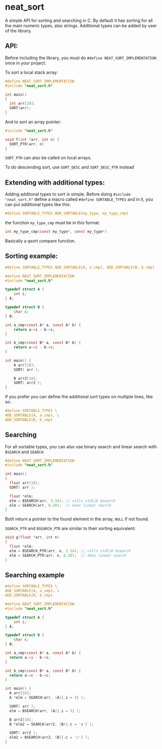 # neat_sort

A simple API for sorting and searching in C. By default it has sorting for all the main numeric types, also strings. Additional types can be added by user of the library.

API:
---
Before including the library, you must do ```#define NEAT_SORT_IMPLEMENTATION``` once in your project.

To sort a local stack array:
```C
#define NEAT_SORT_IMPLEMENTATION
#include "neat_sort.h"

int main()
{
  int arr[10];
  SORT(arr);
}
```
And to sort an array pointer:
```C
#include "neat_sort.h"

void f(int *arr, int n) {
  SORT_PTR(arr, n)
}
```
```SORT_PTR``` can also be called on local arrays.

To do descending sort, use ```SORT_DESC``` and ```SORT_DESC_PTR``` instead

Extending with additional types:
---
Adding addtional types to sort is simple. Before doing ```#include "neat_sort.h"``` define a macro called ```#define SORTABLE_TYPES``` and in it, you can put additional types like this:

```C
#define SORTABLE_TYPES ADD_SORTABLE(my_type, my_type_cmp)
```

the function ```my_type_cmp``` must be in this format: 
```C
int my_type_cmp(const my_type*, const my_type*)
```
Basically a qsort compare function.

Sorting example:
---
```C
#define SORTABLE_TYPES ADD_SORTABLE(A, a_cmp), ADD_SORTABLE(B, b_cmp)

#define NEAT_SORT_IMPLEMENTATION
#include "neat_sort.h"

typedef struct A {
    int i;
} A;

typedef struct B {
    char c;
} B;

int a_cmp(const A* a, const A* b) {
    return a->i - b->i;
}

int b_cmp(const B* a, const B* b) {
    return a->c - b->c;
}

int main() {
    A arr[10];
    SORT( arr );

    B arr2[10];
    SORT( arr2 );
}
```
If you prefer you can define the additional sort types on multiple lines, like so:
```C
#define SORTABLE_TYPES \
ADD_SORTABLE(A, a_cmp), \
ADD_SORTABLE(B, b_cmp)
```

Searching
---
For all sortable types, you can also use binary search and linear search with ```BSEARCH``` and ```SEARCH```:
```C
#define NEAT_SORT_IMPLEMENTATION
#include "neat_sort.h"

int main()
{
  float arr[10];
  SORT( arr );

  float *elm;
  elm = BSEARCH(arr, 3.14); // calls stdlib bsearch
  elm = SEARCH(arr, 6.28);  // does linear search
}
```
Both return a pointer to the found element in the array, ```NULL``` if not found.

```SEARCH_PTR``` and ```BSEARCH_PTR``` are similar to their sorting equivalent:
```C
void g(float *arr, int n)
{
  float *elm;
  elm = BSEARCH_PTR(arr, n, 3.14); // calls stdlib bsearch
  elm = SEARCH_PTR(arr, n, 6.28);  // does linear search
}
```
Searching example
---
```C
#define SORTABLE_TYPES \
ADD_SORTABLE(A, a_cmp), \
ADD_SORTABLE(B, b_cmp)

#define NEAT_SORT_IMPLEMENTATION
#include "neat_sort.h"

typedef struct A {
    int i;
} A;

typedef struct B {
    char c;
} B;

int a_cmp(const A* a, const A* b) {
  return a->i - b->i;
}

int b_cmp(const B* a, const B* b) {
  return a->c - b->c;
}

int main() {
  A arr[10];
  A *elm = SEARCH(arr, (A){.i = 3} );

  SORT( arr );
  elm = BSEARCH(arr, (A){.i = 5} );

  B arr2[10];
  B *elm2 = SEARCH(arr2, (B){.c = 'a'} );

  SORT( arr2 );
  elm2 = BSEARCH(arr2, (B){.c = 'c'} );
}
```
